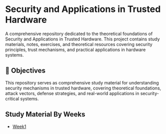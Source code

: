 # Security and Applications in Trusted Hardware

A comprehensive repository dedicated to the theoretical foundations of Security and Applications in Trusted Hardware. This project contains study materials, notes, exercises, and theoretical resources covering security principles, trust mechanisms, and practical applications in hardware systems.

## 🎯 Objectives

This repository serves as comprehensive study material for understanding security mechanisms in trusted hardware, covering theoretical foundations, attack vectors, defense strategies, and real-world applications in security-critical systems.

## Study Material By Weeks
- [Week1](./week1.md)
